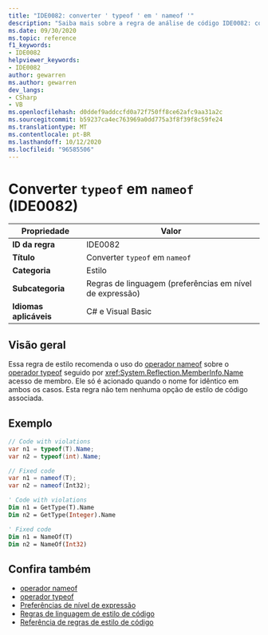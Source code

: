 ```yaml
---
title: "IDE0082: converter ' typeof ' em ' nameof '"
description: "Saiba mais sobre a regra de análise de código IDE0082: converter ' typeof ' em ' nameof '"
ms.date: 09/30/2020
ms.topic: reference
f1_keywords:
- IDE0082
helpviewer_keywords:
- IDE0082
author: gewarren
ms.author: gewarren
dev_langs:
- CSharp
- VB
ms.openlocfilehash: d0ddef9addccfd0a72f750ff8ce62afc9aa31a2c
ms.sourcegitcommit: b59237ca4ec763969a0dd775a3f8f39f8c59fe24
ms.translationtype: MT
ms.contentlocale: pt-BR
ms.lasthandoff: 10/12/2020
ms.locfileid: "96585506"
---
```

# <a name="convert-typeof-to-nameof-ide0082"></a>Converter `typeof` em `nameof` (IDE0082)

|Propriedade|Valor|
|-|-|
| **ID da regra** | IDE0082 |
| **Título** | Converter `typeof` em `nameof` |
| **Categoria** | Estilo |
| **Subcategoria** | Regras de linguagem (preferências em nível de expressão) |
| **Idiomas aplicáveis** | C# e Visual Basic |

## <a name="overview"></a>Visão geral

Essa regra de estilo recomenda o uso do [operador nameof](../../../csharp/language-reference/operators/nameof.md) sobre o [operador typeof](../../../csharp/language-reference/operators/type-testing-and-cast.md#typeof-operator) seguido por <xref:System.Reflection.MemberInfo.Name> acesso de membro. Ele só é acionado quando o nome for idêntico em ambos os casos. Esta regra não tem nenhuma opção de estilo de código associada.

## <a name="example"></a>Exemplo

```csharp
// Code with violations
var n1 = typeof(T).Name;
var n2 = typeof(int).Name;

// Fixed code
var n1 = nameof(T);
var n2 = nameof(Int32);
```

```vb
' Code with violations
Dim n1 = GetType(T).Name
Dim n2 = GetType(Integer).Name

' Fixed code
Dim n1 = NameOf(T)
Dim n2 = NameOf(Int32)
```

## <a name="see-also"></a>Confira também

- [operador nameof](../../../csharp/language-reference/operators/nameof.md)
- [operador typeof](../../../csharp/language-reference/operators/type-testing-and-cast.md#typeof-operator)
- [Preferências de nível de expressão](expression-level-preferences.md)
- [Regras de linguagem de estilo de código](language-rules.md)
- [Referência de regras de estilo de código](index.md)
